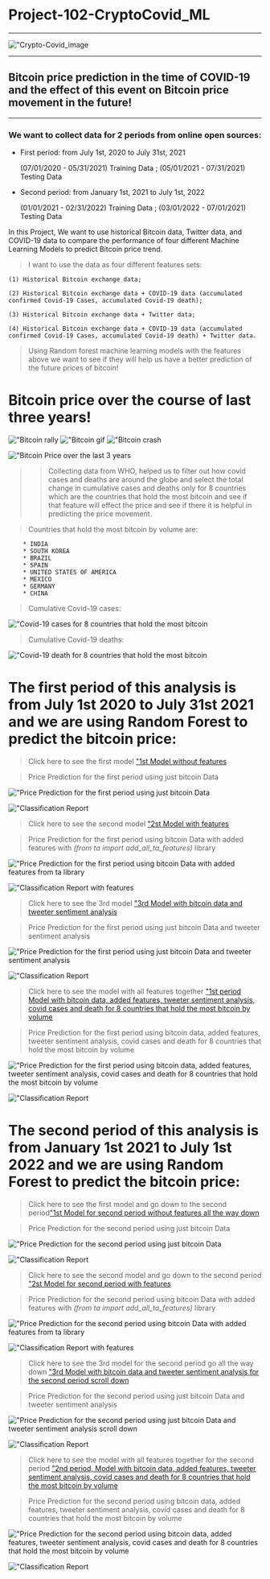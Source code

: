 # Project-102-CryptoCovid_ML

----

!["Crypto-Covid_image](Resources/bitvid.jpg)

---- 


## Bitcoin price prediction in the time of COVID-19 and the effect of this event on Bitcoin price movement in the future!

----

### We want to collect data for 2 periods from online open sources: 

- First period: from July 1st, 2020 to July 31st, 2021

    (07/01/2020 - 05/31/2021) Training Data ; 
    (05/01/2021 - 07/31/2021) Testing Data

- Second period: from January 1st, 2021 to July 1st, 2022

    (01/01/2021 - 02/31/2022) Training Data ; 
    (03/01/2022 - 07/01/2021) Testing Data

In this Project, We want to use historical Bitcoin data, Twitter data, and COVID-19 data to compare the performance of four different Machine Learning Models to predict Bitcoin price trend.

> I want to use the data as four different features sets: 

    (1) Historical Bitcoin exchange data;

    (2) Historical Bitcoin exchange data + COVID-19 data (accumulated confirmed Covid-19 Cases, accumulated Covid-19 death);

    (3) Historical Bitcoin exchange data + Twitter data;

    (4) Historical Bitcoin exchange data + COVID-19 data (accumulated confirmed Covid-19 Cases, accumulated Covid-19 death) + Twitter data.

> Using Random forest machine learning models with the features above we want to see if they will help us have a better prediction of the future prices of bitcoin!

# Bitcoin price over the course of last three years!

!["Bitcoin rally](Resources/giphy.jpg) !["Bitcoin gif](Resources/rollercoaster-bitcoin.gif) !["Bitcoin crash](Resources/giphy.webp) 

!["Bitcoin Price over the last 3 years](Resources/btc_price.png)


>> Collecting data from WHO, helped us to filter out how covid cases and deaths are around the globe and select the total change in cumulative cases and deaths only for 8 countries which are the countries that hold the most bitcoin and see if that feature will effect the price and see if there it is helpful in predicting the price movement.

> Countries that hold the most bitcoin by volume are: 

        * INDIA
        * SOUTH KOREA
        * BRAZIL
        * SPAIN
        * UNITED STATES OF AMERICA
        * MEXICO
        * GERMANY
        * CHINA

> Cumulative Covid-19 cases: 

!["Covid-19 cases for 8 countries that hold the most bitcoin](Resources/covid_cases.png) 

> Cumulative Covid-19 deaths:

!["Covid-19 death for 8 countries that hold the most bitcoin](Resources/covid_deaths.png)

# The first period of this analysis is from July 1st 2020 to July 31st 2021 and we are using Random Forest to predict the bitcoin price:

> Click here to see the first model ["1st Model without features](1st_ML_model_withoutfeatures.ipynb)

> Price Prediction for the first period using just bitcoin Data

!["Price Prediction for the first period using just bitcoin Data](Resources/first_period_ml_no_features_prediction.png)

!["Classification Report](Resources/1st_classification_report.png)

> Click here to see the second model ["2st Model with features](2nd_ML_model_withfeatures.ipynb)

> Price Prediction for the first period using bitcoin Data with added features with *(from ta import add_all_ta_features)* library

!["Price Prediction for the first period using bitcoin Data with added features from ta library](Resources/first_period_ml_with_features.png)

!["Classification Report with features](Resources/1sr_classification_report_with_features.png)

> Click here to see the 3rd model ["3rd Model with bitcoin data and tweeter sentiment analysis](3rd_ML_model_using_btc_tweeter.ipynb)

> Price Prediction for the first period using just bitcoin Data and tweeter sentiment analysis

!["Price Prediction for the first period using just bitcoin Data and tweeter sentiment analysis](Resources/first_period_using_btc-tweety.png)

!["Classification Report](Resources/classification_report_btc-tweepy.png)

> Click here to see the model with all features together ["1st period Model with bitcoin data, added features, tweeter sentiment analysis, covid cases and death for 8 countries that hold the most bitcoin by volume](1st_covid_period.ipynb)

> Price Prediction for the first period using bitcoin data, added features, tweeter sentiment analysis, covid cases and death for 8 countries that hold the most bitcoin by volume

!["Price Prediction for the first period using bitcoin data, added features, tweeter sentiment analysis, covid cases and death for 8 countries that hold the most bitcoin by volume](Resources/firs_period_all_together.png)

!["Classification Report](Resources/classification_report_alltogether.png)


# The second period of this analysis is from January 1st 2021 to July 1st 2022 and we are using Random Forest to predict the bitcoin price:

> Click here to see the first model and go down to the second period["1st Model for second period without features all the way down](1st_ML_model_withoutfeatures.ipynb)

> Price Prediction for the second period using just bitcoin Data

!["Price Prediction for the second period using just bitcoin Data](Resources/second_period_btc_nofeatures.png)

!["Classification Report](Resources/second_period_classification_report.png)

> Click here to see the second model and go down to the second period ["2st Model for second period with features](2nd_ML_model_withfeatures.ipynb)

> Price Prediction for the second period using bitcoin Data with added features with *(from ta import add_all_ta_features)* library

!["Price Prediction for the second period using bitcoin Data with added features from ta library](Resources/second_period_with%20features.png)

!["Classification Report with features](Resources/second_period_cr_with_features.png)

> Click here to see the 3rd model for the second period go all the way down ["3rd Model with bitcoin data and tweeter sentiment analysis for the second period scroll down](3rd_ML_model_using_btc_tweeter.ipynb)

> Price Prediction for the second period using just bitcoin Data and tweeter sentiment analysis

!["Price Prediction for the second period using just bitcoin Data and tweeter sentiment analysis scroll down](Resources/second_period_btc-tweepy.png)

!["Classification Report](Resources/second_period_cr_btc-tweepy.png)

> Click here to see the model with all features together for the second period ["2nd period, Model with bitcoin data, added features, tweeter sentiment analysis, covid cases and death for 8 countries that hold the most bitcoin by volume](2nd_covid_period.ipynb)

> Price Prediction for the second period using bitcoin data, added features, tweeter sentiment analysis, covid cases and death for 8 countries that hold the most bitcoin by volume

!["Price Prediction for the second period using bitcoin data, added features, tweeter sentiment analysis, covid cases and death for 8 countries that hold the most bitcoin by volume](Resources/second_period_will_allfeatures.png)

!["Classification Report](Resources/second_period_cr_all_features.png)
